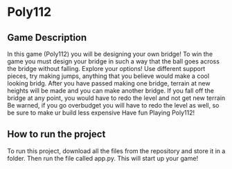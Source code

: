 # Poly112
## Game Description
In this game (Poly112) you will be designing your own bridge!
To win the game you must design your bridge in such a way that the ball goes across the bridge without falling.
Explore your options! Use different support pieces, try making jumps, anything that you believe would make a cool looking bridg.
After you have passed making one bridge, terrain at new heights will be made and you can make another bridge.
If you fall off the bridge at any point, you would have to redo the level and not get new terrain
Be warned, if you go overbudget you will have to redo the level as well, so be sure to make ur build less expensive
Have fun Playing Poly112!

## How to run the project
To run this project, download all the files from the repository and store it in a folder. Then run the file called app.py. This will start up your game!

